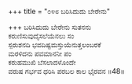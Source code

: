 +++
title = "೦೪೮ ಬರಿಸಿದುದು ಬೇರೇನು"

+++
ಬರಿಸಿದುದು ಬೇರೇನು ಸುತನನು  
ಕರುಣಿಸುವುದೈಸಲೆಯೆನಲು ಸಂ  
ಸ್ಪರುಶನದಿ ಭವದಿಷ್ಟಮಸ್ತುಯೆನುತ್ತಲಂಬರಕೆ   
ಮರಳಿದನು ಪವಮಾನನೀ ಪಂ  
ಕರುಹಮುಖಿ ಬೆಸಲಾದಳೊಂದೇ  
ವರುಷ ಗರ್ಭವ ಧರಿಸಿ ಪರಬಲ ಕಾಲ ಭೈರವನ     ॥48॥